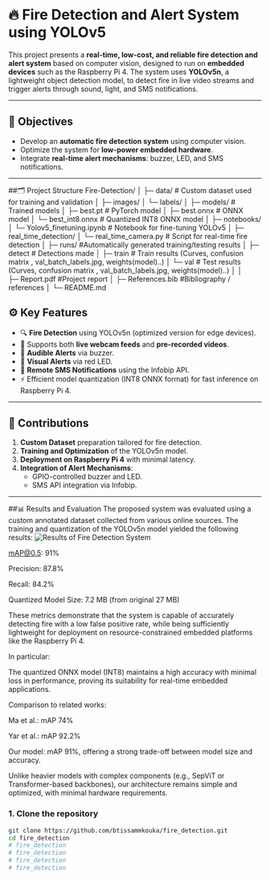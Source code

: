 # 🔥 Fire Detection and Alert System using YOLOv5

This project presents a **real-time, low-cost, and reliable fire detection and alert system** based on computer vision, designed to run on **embedded devices** such as the Raspberry Pi 4. The system uses **YOLOv5n**, a lightweight object detection model, to detect fire in live video streams and trigger alerts through sound, light, and SMS notifications.

---

## 📌 Objectives

- Develop an **automatic fire detection system** using computer vision.
- Optimize the system for **low-power embedded hardware**.
- Integrate **real-time alert mechanisms**: buzzer, LED, and SMS notifications.

---
##🗂️ Project Structure
Fire-Detection/
│
├─ data/                        # Custom dataset used for training and validation
│   ├─ images/
│   └─ labels/
│
├─ models/                      # Trained models
│   ├─ best.pt                  # PyTorch model
│   ├─ best.onnx                # ONNX model
│   └─ best_int8.onnx           # Quantized INT8 ONNX model
│
├─ notebooks/
│   └─ Yolov5_finetuning.ipynb  # Notebook for fine-tuning YOLOv5
│
├─ real_time_detection/
│   └─ real_time_camera.py       # Script for real-time fire detection
│
├─ runs/      #Automatically generated training/testing results 
│   ├─ detect              # Detections made
│   ├─ train               # Train results (Curves, confusion matrix , val_batch_labels.jpg, weights(model)..)
│   └─ val                 # Test results  (Curves, confusion matrix , val_batch_labels.jpg, weights(model)..)
│
│          
├─ Report.pdf      #Project report
│ 
├─ References.bib  #Bibliography / references
│
└─ README.md

## ⚙️ Key Features

- 🔍 **Fire Detection** using YOLOv5n (optimized version for edge devices).
- 🎥 Supports both **live webcam feeds** and **pre-recorded videos**.
- 🔔 **Audible Alerts** via buzzer.
- 🔴 **Visual Alerts** via red LED.
- 📲 **Remote SMS Notifications** using the Infobip API.
- ⚡ Efficient model quantization (INT8 ONNX format) for fast inference on Raspberry Pi 4.

---

## 🧠 Contributions

1. **Custom Dataset** preparation tailored for fire detection.
2. **Training and Optimization** of the YOLOv5n model.
3. **Deployment on Raspberry Pi 4** with minimal latency.
4. **Integration of Alert Mechanisms**:
   - GPIO-controlled buzzer and LED.
   - SMS API integration via Infobip.

---


##📊 Results and Evaluation
The proposed system was evaluated using a custom annotated dataset collected from various online sources. The training and quantization of the YOLOv5n model yielded the following results:
![Results of Fire Detection System](runs/train/fire_detector/res.jpg)


mAP@0.5: 91%

Precision: 87.8%

Recall: 84.2%

Quantized Model Size: 7.2 MB (from original 27 MB)

These metrics demonstrate that the system is capable of accurately detecting fire with a low false positive rate, while being sufficiently lightweight for deployment on resource-constrained embedded platforms like the Raspberry Pi 4.

In particular:

The quantized ONNX model (INT8) maintains a high accuracy with minimal loss in performance, proving its suitability for real-time embedded applications.

Comparison to related works:

Ma et al.: mAP 74%

Yar et al.: mAP 92.2%

Our model: mAP 91%, offering a strong trade-off between model size and accuracy.

Unlike heavier models with complex components (e.g., SepViT or Transformer-based backbones), our architecture remains simple and optimized, with minimal hardware requirements.

### 1. Clone the repository

```bash
git clone https://github.com/btissammkouka/fire_detection.git
cd fire_detection
# fire_detection
# fire_detection
# fire_detection
# fire_detection
